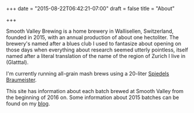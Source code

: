 +++
date = "2015-08-22T06:42:21-07:00"
draft = false
title = "About"

+++

Smooth Valley Brewing is a home brewery in Wallisellen, Switzerland, founded
in 2015, with an annual production of about one hectoliter. The brewery's named after a blues club I used to fantasize about opening on those days when everything about research seemed utterly pointless, itself named after a literal translation of the name of the region of Zurich I live in (Glatttal). 

I'm currently running all-grain mash brews using a 20-liter 
[Spiedels Braumeister](https://shop.speidels-braumeister.de/en/20-50-Litre-Braumeister).

This site has information about each batch brewed at Smooth Valley from the
beginning of 2016 on. Some information about 2015 batches can be found on my [blog](https://trammell.ch/2015/12/a-year-in-beer/).

